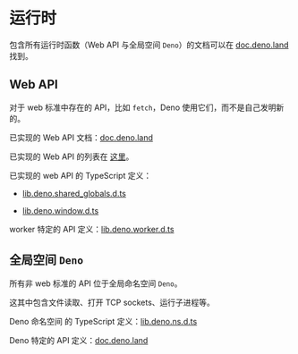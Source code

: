 # 运行时

包含所有运行时函数（Web API 与全局空间 `Deno`）的文档可以在 [doc.deno.land](https://doc.deno.land/https/github.com/denoland/deno/releases/latest/download/lib.deno.d.ts) 找到。

## Web API

对于 web 标准中存在的 API，比如 `fetch`，Deno 使用它们，而不是自己发明新的。

已实现的 Web API 文档：[doc.deno.land](https://doc.deno.land/https/raw.githubusercontent.com/denoland/deno/master/cli/js/lib.deno.shared_globals.d.ts)

已实现的 Web API 的列表在 [这里](https://github.com/denoland/deno/blob/master/cli/js/web/README.md)。

已实现的 web API 的 TypeScript 定义：

- [lib.deno.shared_globals.d.ts](https://github.com/denoland/deno/blob/master/cli/js/lib.deno.shared_globals.d.ts)

- [lib.deno.window.d.ts](https://github.com/denoland/deno/blob/master/cli/js/lib.deno.window.d.ts)

worker 特定的 API 定义：[lib.deno.worker.d.ts](https://github.com/denoland/deno/blob/master/cli/js/lib.deno.worker.d.ts)

## 全局空间 `Deno`

所有非 web 标准的 API 位于全局命名空间 `Deno`。

这其中包含文件读取、打开 TCP sockets、运行子进程等。

Deno 命名空间 的 TypeScript 定义：[lib.deno.ns.d.ts](https://github.com/denoland/deno/blob/master/cli/js/lib.deno.ns.d.ts)

Deno 特定的 API 定义：[doc.deno.land](https://doc.deno.land/https/raw.githubusercontent.com/denoland/deno/master/cli/js/lib.deno.ns.d.ts)

